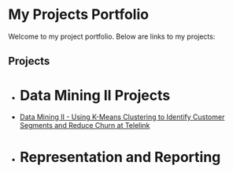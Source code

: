 # My Projects Portfolio

Welcome to my project portfolio. Below are links to my projects:

## Projects

- # Data Mining II Projects
- [Data Mining II - Using K-Means Clustering to Identify Customer Segments and Reduce Churn at Telelink](https://github.com/marspier/Data-Mining-II-T1)

- # Representation and Reporting







